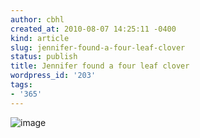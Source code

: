 ```yaml
---
author: cbhl
created_at: 2010-08-07 14:25:11 -0400
kind: article
slug: jennifer-found-a-four-leaf-clover
status: publish
title: Jennifer found a four leaf clover
wordpress_id: '203'
tags:
- '365'
---
```


![image](//images.michael-chang.ca/blog/wp-content/uploads/2010/08/wpid-IMG_20100807_141721.jpg)
